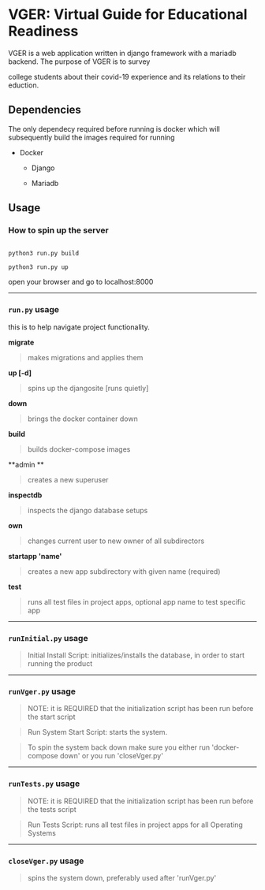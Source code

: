 
# VGER: Virtual Guide for Educational Readiness

  

VGER is a web application written in django framework with a mariadb backend. The purpose of VGER is to survey

college students about their covid-19 experience and its relations to their eduction.

  

## Dependencies

The only dependecy required before running is docker which will subsequently build the images required for running

* Docker

    * Django

    * Mariadb

  

## Usage

  

### How to spin up the server

```shell

python3 run.py build

python3 run.py up

```

open your browser and go to localhost:8000

  

---

### ``run.py`` usage

this is to help navigate project functionality.

  **migrate**   
> makes migrations and applies them
  
**up [-d]**   
> spins up the djangosite [runs quietly]

**down** 
> brings the docker container down

**build** 
> builds docker-compose images

**admin ** 
> creates a new superuser

**inspectdb** 
> inspects the django database setups

**own** 
> changes current user to new owner of all subdirectors

**startapp 'name'** 
> creates a new app subdirectory with given name (required)

**test** 
> runs all test files in project apps, optional app name to test specific app

---

### ``runInitial.py`` usage
> Initial Install Script: initializes/installs the database, in order to start running the product

---

### ``runVger.py`` usage
> NOTE: it is REQUIRED that the initialization script has been run before the start script

> Run System Start Script: starts the system. 

> To spin the system back down make sure you either run 'docker-compose down' or you run 'closeVger.py'

---

### ``runTests.py`` usage
> NOTE: it is REQUIRED that the initialization script has been run before the tests script

> Run Tests Script: runs all test files in project apps for all Operating Systems

---

### ``closeVger.py`` usage
> spins the system down, preferably used after 'runVger.py'



